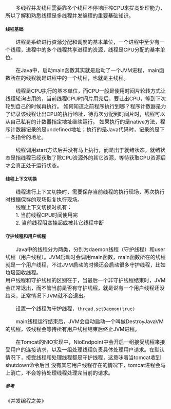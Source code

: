 <font size="3">
&emsp;&emsp;多线程并发线程需要靠多个线程不停地压榨CPU来提高处理能力，所以了解和熟悉线程是多线程并发编程的重要基础知识。<br>
</font>

#### 线程基础
<font size="3">
&emsp;&emsp;进程是系统进行资源分配和调度的基本单位，一个进程中至少有一个线程，进程中的多个线程共享进程的资源，线程是CPU分配的基本单位。<br>

&emsp;&emsp;在Java中，启动main函数其实就是启动了一个JVM进程，main函数所在的线程就是进程中的一个线程，也就是主线程。<br>

&emsp;&emsp;线程是CPU执行的基本单位，而CPU一般是使用时间片轮转方式让线程轮询占用的，当前线程CPU时间片用完后，要让出CPU，等到下次轮到自己的时候再执行。
如何知道之前程序执行到哪？程序计数器是为了记录该线程让出CPU的执行地址，待再次分配到时间片时，线程可以从自己私有的计数器指定地址继续运行。
如果执行的是native方法，程序计数器记录的是undefined地址；执行的是Java代码时，记录的是下一条指令的地址。<br>

&emsp;&emsp;线程调用start方法后并没有马上执行，而是出于就绪状态，就绪状态是指线程已经获取了除CPU资源外的其它资源，等待获取CPU资源后才会真正处于运行状态。
</font>

#### 线程上下文切换
<font size="3">
&emsp;&emsp;线程进行上下文切换时，需要保存当前线程的执行现场，再次执行时根据保存的现场恢复执行现场。<br>
&emsp;&emsp;线程上下文切换时机有：<br>
&emsp;&emsp;1. 当前线程CPU时间使用完<br>
&emsp;&emsp;2. 当前线程阻塞挂起或被其它线程中断<br>
</font>

#### 守护线程和用户线程
<font size="3">
&emsp;&emsp;Java中的线程分为两类，分别为daemon线程（守护线程）和user线程（用户线程）。JVM启动时会调用main函数，main函数所在的线程就是一个用户线程，不过JVM启动的时候还会启动很多守护线程，比如垃圾回收线程。<br>
用户线程和守护线程的区别在于，当最后一个非守护线程结束时，JVM会正常退出，而不管当前是否有守护线程，就是说有一个用户线程还没结束，正常情况下JVM就不会退出。<br>

&emsp;&emsp;设置一个线程为守护线程，`thread.setDaemon(true)`<br>

&emsp;&emsp;main线程运行结束后，JVM会自动启动一个叫做DestroyJavaVM的线程，该线程会等待所有用户线程结束后终止JVM进程。<br>

&emsp;&emsp;在Tomcat的NIO实现中，NioEndpoint中会开启一组接受线程来接受用户的连接请求，以及一组处理线程负责具体处理用户请求。在默认情况下，接受线程和处理线程都是守护线程，这意味着当tomcat收到shutdown命令后且
没有其它用户线程存在的情况下，tomcat进程会马上消亡，不会等待处理线程处理完当前的请求。
</font>



##### 参考
<font size="3">
《并发编程之美》
</font>